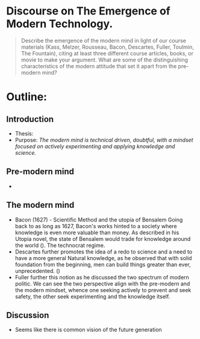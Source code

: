 # Discourse on The Emergence of Modern Technology.

> Describe the emergence of the modern mind in light of our course materials (Kass, Melzer, Rousseau, Bacon, Descartes, Fuller, Toulmin, The Fountain), citing at least three different course articles, books, or movie to make your argument.
> What are some of the distinguishing characteristics of the modern attitude that set it apart from the pre-modern mind?

# Outline:

## Introduction
  - Thesis:
  - Purpose: _The modern mind is technical driven, doubtful, with a mindset focused on actively experimenting and applying knowledge and science._

## Pre-modern mind
  -

## The modern mind
  - Bacon (1627) - Scientific Method and the utopia of Bensalem Going back to as long as 1627, Bacon's works hinted to a society where knowledge is even more valuable than money. As described in his Utopia novel, the state of Bensalem would trade for knowledge around the world (). The technocrat regime.
  - Descartes further promotes the idea of a redo to science and a need to have a more general Natural knowledge, as he observed that with solid foundation from the beginning, men can build things greater than ever, unprecedented. ()
  - Fuller further this notion as he discussed the two spectrum of modern politic. We can see the two perspective align with the pre-modern and the modern mindset, whence one seeking actively to prevent and seek safety, the other seek experimenting and the knowledge itself.

## Discussion
  - Seems like there is common vision of the future generation
